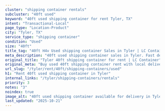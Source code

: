 ```yaml
---
cluster: "shipping container rentals"
subcluster: "40ft used"
keyword: "40ft used shipping container for rent Tyler, TX"
intent: "Transactional-Local"
page_type: "Location-Product"
city: "Tyler, TX"
service_type: "shipping container"
condition: "Used"
size: "40ft"
title_tag: "40ft H4v Used shipping container Sales in Tyler | LC Container"
meta_description: "40ft used shipping container sales in Tyler. Fast delivery, competitive pricing. Serving shipping containers area. Quote ID: KCF. Call (214) 524-4168 for your free quote today."
original_title: "Tyler 40ft shipping container for rent | LC Container"
original_meta: "Buy used 40ft shipping container rent with local delivery in Tyler, TX. LC Container — local Since 2003. Request a fast quote today."
url_slug: "/tyler/rent/40ft/shipping-containers/used"
h1: "Rent 40ft used shipping container in Tyler"
internal_links: "/tyler/shipping-containers/rentals"
priority: 3
notes: "3"
noindex: true
image_alt: "40ft used shipping container available for delivery in Tyler"
last_updated: "2025-10-21"
---
```


<!-- TODO: Add unique city/inventory copy, images, and internal links here. -->
